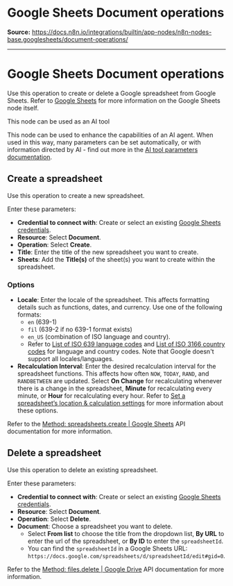 # Google Sheets Document operations

**Source:** https://docs.n8n.io/integrations/builtin/app-nodes/n8n-nodes-base.googlesheets/document-operations/

---

# Google Sheets Document operations

Use this operation to create or delete a Google spreadsheet from Google Sheets. Refer to [Google Sheets](../) for more information on the Google Sheets node itself.

This node can be used as an AI tool

This node can be used to enhance the capabilities of an AI agent. When used in this way, many parameters can be set automatically, or with information directed by AI - find out more in the [AI tool parameters documentation](../../../../../advanced-ai/examples/using-the-fromai-function/).

## Create a spreadsheet

Use this operation to create a new spreadsheet.

Enter these parameters:

- **Credential to connect with**: Create or select an existing [Google Sheets credentials](../../../credentials/google/).
- **Resource**: Select **Document**.
- **Operation**: Select **Create**.
- **Title**: Enter the title of the new spreadsheet you want to create.
- **Sheets**: Add the **Title(s)** of the sheet(s) you want to create within the spreadsheet.

### Options

- **Locale**: Enter the locale of the spreadsheet. This affects formatting details such as functions, dates, and currency. Use one of the following formats:
  - `en` (639-1)
  - `fil` (639-2 if no 639-1 format exists)
  - `en_US` (combination of ISO language and country).
  - Refer to [List of ISO 639 language codes](https://en.wikipedia.org/wiki/List_of_ISO_639_language_codes) and [List of ISO 3166 country codes](https://en.wikipedia.org/wiki/List_of_ISO_3166_country_codes) for language and country codes. Note that Google doesn't support all locales/languages.
- **Recalculation Interval**: Enter the desired recalculation interval for the spreadsheet functions. This affects how often `NOW`, `TODAY`, `RAND`, and `RANDBETWEEN` are updated. Select **On Change** for recalculating whenever there is a change in the spreadsheet, **Minute** for recalculating every minute, or **Hour** for recalculating every hour. Refer to [Set a spreadsheet’s location & calculation settings](https://support.google.com/docs/answer/58515) for more information about these options.

Refer to the [Method: spreadsheets.create | Google Sheets](https://developers.google.com/sheets/api/reference/rest/v4/spreadsheets/create) API documentation for more information.

## Delete a spreadsheet

Use this operation to delete an existing spreadsheet.

Enter these parameters:

- **Credential to connect with**: Create or select an existing [Google Sheets credentials](../../../credentials/google/).
- **Resource**: Select **Document**.
- **Operation**: Select **Delete**.
- **Document**: Choose a spreadsheet you want to delete.
  - Select **From list** to choose the title from the dropdown list, **By URL** to enter the url of the spreadsheet, or **By ID** to enter the `spreadsheetId`.
  - You can find the `spreadsheetId` in a Google Sheets URL: `https://docs.google.com/spreadsheets/d/spreadsheetId/edit#gid=0`.

Refer to the [Method: files.delete | Google Drive](https://developers.google.com/drive/api/reference/rest/v2/files/delete) API documentation for more information.

